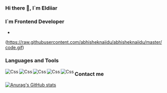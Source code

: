 ### Hi there 👋, I`m Eldiiar


### I`m Frontend Developer
-

(https://raw.githubusercontent.com/abhisheknaiidu/abhisheknaiidu/master/code.gif)


### Languages and Tools

<img align="left" alt="Css" src="https://img.shields.io/badge/CSS3-1572B6?style=for-the-badge&logo=css3&logoColor=white">
<img align="left" alt="Css" src="https://img.shields.io/badge/HTML5-E34F26?style=for-the-badge&logo=html5&logoColor=white">
<img align="left" alt="Css" src="https://img.shields.io/badge/JavaScript-323330?style=for-the-badge&logo=javascript&logoColor=F7DF1E">
<img align="left" alt="Css" src="https://img.shields.io/badge/React-20232A?style=for-the-badge&logo=react&logoColor=61DAFB">
<img align="left" alt="Css" src="https://img.shields.io/badge/Redux-593D88?style=for-the-badge&logo=redux&logoColor=white">


### Contact me


[![Anurag's GitHub stats](https://github-readme-stats.vercel.app/api?username=sapar6ek0v)](https://github.com/anuraghazra/github-readme-stats)

